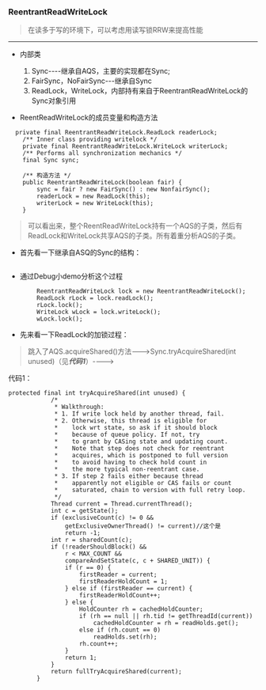 ### ReentrantReadWriteLock

> 在读多于写的环境下，可以考虑用读写锁RRW来提高性能

******

- 内部类
  1. Sync----继承自AQS，主要的实现都在Sync;
  2. FairSync，NoFairSync---继承自Sync
  3. ReadLock，WriteLock，内部持有来自于ReentrantReadWriteLock的Sync对象引用



- ReentReadWriteLock的成员变量和构造方法

```
  private final ReentrantReadWriteLock.ReadLock readerLock;
    /** Inner class providing writelock */
    private final ReentrantReadWriteLock.WriteLock writerLock;
    /** Performs all synchronization mechanics */
    final Sync sync;
    
    /** 构造方法 */
    public ReentrantReadWriteLock(boolean fair) {
        sync = fair ? new FairSync() : new NonfairSync();
        readerLock = new ReadLock(this);
        writerLock = new WriteLock(this);
    }
```

> 可以看出来，整个ReentReadWriteLock持有一个AQS的子类，然后有ReadLock和WriteLock共享AQS的子类。所有着重分析AQS的子类。



- 首先看一下继承自ASQ的Sync的结构：

```

```



- 通过Debug小demo分析这个过程

```
		ReentrantReadWriteLock lock = new ReentrantReadWriteLock();
		ReadLock rLock = lock.readLock();
		rLock.lock();
		WriteLock wLock = lock.writeLock();
		wLock.lock();
```



- 先来看一下ReadLock的加锁过程：

> 跳入了AQS.acquireShared()方法--->Sync.tryAcquireShared(int unused)（见***代码1***）---->

代码1：

```
protected final int tryAcquireShared(int unused) {
            /*
             * Walkthrough:
             * 1. If write lock held by another thread, fail.
             * 2. Otherwise, this thread is eligible for
             *    lock wrt state, so ask if it should block
             *    because of queue policy. If not, try
             *    to grant by CASing state and updating count.
             *    Note that step does not check for reentrant
             *    acquires, which is postponed to full version
             *    to avoid having to check hold count in
             *    the more typical non-reentrant case.
             * 3. If step 2 fails either because thread
             *    apparently not eligible or CAS fails or count
             *    saturated, chain to version with full retry loop.
             */
            Thread current = Thread.currentThread();
            int c = getState();
            if (exclusiveCount(c) != 0 &&
                getExclusiveOwnerThread() != current)//这个是
                return -1;
            int r = sharedCount(c);
            if (!readerShouldBlock() &&
                r < MAX_COUNT &&
                compareAndSetState(c, c + SHARED_UNIT)) {
                if (r == 0) {
                    firstReader = current;
                    firstReaderHoldCount = 1;
                } else if (firstReader == current) {
                    firstReaderHoldCount++;
                } else {
                    HoldCounter rh = cachedHoldCounter;
                    if (rh == null || rh.tid != getThreadId(current))
                        cachedHoldCounter = rh = readHolds.get();
                    else if (rh.count == 0)
                        readHolds.set(rh);
                    rh.count++;
                }
                return 1;
            }
            return fullTryAcquireShared(current);
        }
```

